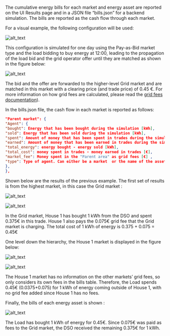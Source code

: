 The cumulative energy bills for each market and energy asset are reported on the UI Results page and in a JSON file “bills.json” for a backend simulation. The bills are reported as the cash flow through each market.

For a visual example, the following configuration will be used:


![alt_text](images/image1.png "image_tooltip")

This configuration is simulated for one day using the Pay-as-Bid market type and the load bidding to buy energy at 12:00, leading to the propagation of the load bid and the grid operator offer until they are matched as shown in the figure below:

![alt_text](images/image2.png "image_tooltip")

The bid and the offer are forwarded to the higher-level Grid market and are matched in this market with a clearing price (and trade price) of 0.45 €. For more information on how grid fees are calculated, please read the [grid fees documentation](grid-fees.md)).

In the bills.json file, the cash flow in each market is reported as follows:

```json
"Parent market": {
"Agent": {
"bought": Energy that has been bought during the simulation [kWh],
"sold": Energy that has been sold during the simulation [kWh],
"spent": Amount of money that has been spent in trades during the simulation [€] ,
"earned": Amount of money that has been earned in trades during the simulation [€],
"total_energy": energy bought - energy sold [kWh],
"total_cost": money spent in trades - money earned in trades [€],
"market_fee": Money spent in the "Parent area" as grid fees [€] ,
"type": Type of agent. Can either be a market  or the name of the asset strategy
},
},
```

Shown below are the results of the previous example. The first set of results is from the highest market, in this case the Grid market :

![alt_text](images/image3.png "image_tooltip")

![alt_text](images/image4.png "image_tooltip")

In the Grid market, House 1 has bought 1 kWh from the DSO and spent 0.375€ in this trade. House 1 also pays the 0.075€ grid fee that the Grid market is charging. The total cost of 1 kWh of energy is 0.375 + 0.075 = 0.45€

One level down the hierarchy, the House 1 market is displayed in the figure below:

![alt_text](images/image5.png "image_tooltip")

![alt_text](images/image6.png "image_tooltip")

The House 1 market has no information on the other markets’ grid fees, so only considers its own fees in the bills table. Therefore, the Load spends 0.45€ (0.0375+0.075) for 1 kWh of energy coming outside of House 1, with no grid fee added since House 1 has no fees.

Finally, the bills of each energy asset is shown :

![alt_text](images/image7.png "image_tooltip")

The Load has bought 1 kWh of energy for 0.45€. Since 0.075€ was paid as fees to the Grid market, the DSO received the remaining 0.375€ for 1 kWh.
